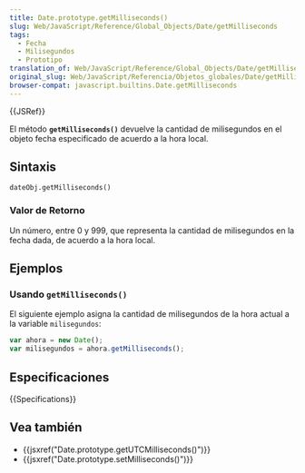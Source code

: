 ```yaml
---
title: Date.prototype.getMilliseconds()
slug: Web/JavaScript/Reference/Global_Objects/Date/getMilliseconds
tags:
  - Fecha
  - Milisegundos
  - Prototipo
translation_of: Web/JavaScript/Reference/Global_Objects/Date/getMilliseconds
original_slug: Web/JavaScript/Referencia/Objetos_globales/Date/getMilliseconds
browser-compat: javascript.builtins.Date.getMilliseconds
---
```


{{JSRef}}

El método **`getMilliseconds()`** devuelve la cantidad de milisegundos en el objeto fecha especificado de acuerdo a la hora local.

## Sintaxis

```
dateObj.getMilliseconds()
```

### Valor de Retorno

Un número, entre 0 y 999, que representa la cantidad de milisegundos en la fecha dada, de acuerdo a la hora local.

## Ejemplos

### Usando `getMilliseconds()`

El siguiente ejemplo asigna la cantidad de milisegundos de la hora actual a la variable `milisegundos`:

```js
var ahora = new Date();
var milisegundos = ahora.getMilliseconds();
```

## Especificaciones

{{Specifications}}

## Vea también

- {{jsxref("Date.prototype.getUTCMilliseconds()")}}
- {{jsxref("Date.prototype.setMilliseconds()")}}
